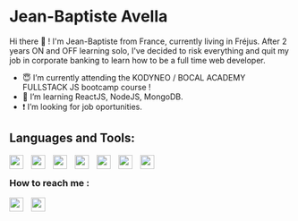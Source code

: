# Jean-Baptiste Avella

Hi there 👋 ! I'm Jean-Baptiste from France, currently living in Fréjus. After 2 years ON and OFF learning solo, I've decided to risk everything and quit my job in corporate banking to learn how to be a full time web developer.

- :innocent: I’m currently attending the KODYNEO / BOCAL ACADEMY FULLSTACK JS bootcamp course ! 
- 🌱 I’m learning ReactJS, NodeJS, MongoDB. 
- :exclamation: I’m looking for job oportunities. 

## Languages and Tools: 

<img align="left" width="25px"  src="https://cdn.jsdelivr.net/gh/devicons/devicon/icons/vscode/vscode-original.svg" style="padding-right:11px;" />
<img align="left" width="25px"  src="https://cdn.jsdelivr.net/gh/devicons/devicon/icons/html5/html5-original.svg" style="padding-right:11px;" />
<img align="left" width="25px" src="https://cdn.jsdelivr.net/gh/devicons/devicon/icons/css3/css3-original.svg" style="padding-right:11px;"/>
<img align="left" width="25px" src="https://cdn.jsdelivr.net/gh/devicons/devicon/icons/javascript/javascript-original.svg" style="padding-right:11px;" />
<img align="left" width="25px" src="https://cdn.jsdelivr.net/gh/devicons/devicon/icons/react/react-original.svg"  style="padding-right:11px;" />
<img align="left" width="25px" src="https://cdn.jsdelivr.net/gh/devicons/devicon/icons/nodejs/nodejs-original.svg" style="padding-right:11px;" />
<img align="left" width="25px" src="https://cdn.jsdelivr.net/gh/devicons/devicon/icons/git/git-original.svg" style="padding-right:11px;" />

<br/>

### How to reach me : 

[<img  align="left" width="25px" src="https://cdn.jsdelivr.net/gh/devicons/devicon/icons/twitter/twitter-original.svg" style="padding-right:11px;" />](https://twitter.com/avella_jb)
[<img  align="left" width="25px" src="https://cdn.jsdelivr.net/gh/devicons/devicon/icons/linkedin/linkedin-original.svg" style="padding-right:11px;" />](https://www.linkedin.com/in/jean-baptiste-avella-7b0506107/)






<!---
AvellaJB/AvellaJB is a ✨ special ✨ repository because its `README.md` (this file) appears on your GitHub profile.
You can click the Preview link to take a look at your changes.
--->
